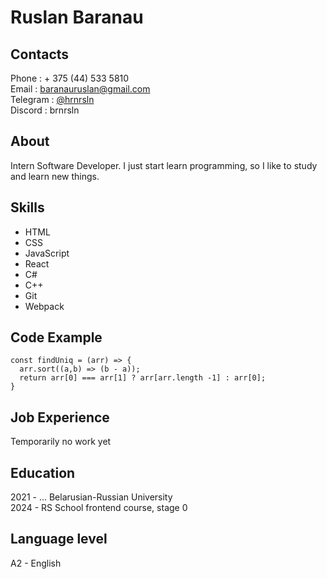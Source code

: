 # Ruslan Baranau

## Contacts

Phone : + 375 (44) 533 5810  
Email : baranauruslan@gmail.com  
Telegram : [@hrnrsln](https://t.me/brnrsl)  
Discord : brnrsln

## About

Intern Software Developer. I just start learn programming, so I like to study and learn new things.

## Skills

- HTML
- CSS
- JavaScript
- React
- C#
- C++
- Git
- Webpack

## Code Example
```
const findUniq = (arr) => {
  arr.sort((a,b) => (b - a)); 
  return arr[0] === arr[1] ? arr[arr.length -1] : arr[0];
}
```

## Job Experience 

Temporarily no work yet

## Education

2021 - ... Belarusian-Russian University  
2024 - RS School frontend course, stage 0

## Language level

A2 - English

